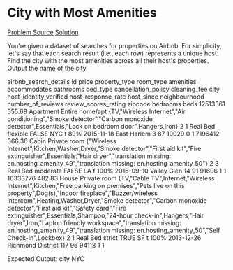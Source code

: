 # City with Most Amenities

[Problem Source](https://platform.stratascratch.com/coding/9633-city-with-most-amenities?code_type=1)
[Solution](solutions/006_city_with_most_amenities.sql)

You're given a dataset of searches for properties on Airbnb. For simplicity, let's say that each search result (i.e., each row) represents a unique host. Find the city with the most amenities across all their host's properties. Output the name of the city.

airbnb_search_details
id price property_type room_type amenities accommodates bathrooms bed_type cancellation_policy cleaning_fee city host_identity_verified host_response_rate host_since neighbourhood number_of_reviews review_scores_rating zipcode bedrooms beds
12513361 555.68 Apartment Entire home/apt {TV,"Wireless Internet","Air conditioning","Smoke detector","Carbon monoxide detector",Essentials,"Lock on bedroom door",Hangers,Iron} 2 1 Real Bed flexible FALSE NYC t 89% 2015-11-18 East Harlem 3 87 10029 0 1
7196412 366.36 Cabin Private room {"Wireless Internet",Kitchen,Washer,Dryer,"Smoke detector","First aid kit","Fire extinguisher",Essentials,"Hair dryer","translation missing: en.hosting_amenity_49","translation missing: en.hosting_amenity_50"} 2 3 Real Bed moderate FALSE LA f 100% 2016-09-10 Valley Glen 14 91 91606 1 1
16333776 482.83 House Private room {TV,"Cable TV",Internet,"Wireless Internet",Kitchen,"Free parking on premises","Pets live on this property",Dog(s),"Indoor fireplace","Buzzer/wireless intercom",Heating,Washer,Dryer,"Smoke detector","Carbon monoxide detector","First aid kit","Safety card","Fire extinguisher",Essentials,Shampoo,"24-hour check-in",Hangers,"Hair dryer",Iron,"Laptop friendly workspace","translation missing: en.hosting_amenity_49","translation missing: en.hosting_amenity_50","Self Check-In",Lockbox} 2 1 Real Bed strict TRUE SF t 100% 2013-12-26 Richmond District 117 96 94118 1 1

Expected Output:
city
NYC
